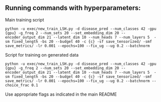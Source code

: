 ## Running commands with hyperparameters:
Main training script
```
python -u exec/new_train_LSH.py -d disease_pred --num_classes 42 -gpu {gpu} -g_freq 2 --num_sets 20 --set_embedding_dim 20 --encoder_output_dim 21 --latent_dim 10 --num_heads 7 --num_layers 5  -sm fixed_length -bs 20 --budget 40 -c {c} -sf save_tensorized/ -smf save_metrics/ -lr 0.001 --epochs=100 --fix_ug --ug 0.2 --batchnorm
```
Script for training on generated data
```
python -u exec/new_train_LSH.py -d disease_pred --num_classes 42 -gpu {gpu} -g_freq 2 --num_sets 20 --set_embedding_dim 20 --encoder_output_dim 21 --latent_dim 10 --num_heads 7 --num_layers 5  -sm fixed_length -bs 20 --budget 40 -c {c} -sf save_tensorized/ -smf save_metrics/ -lr 0.001 --epochs=100 --fix_ug --ug 0.2 --batchnorm --choice_frac 0.1
```
Use appropriate flags as indicated in the main README